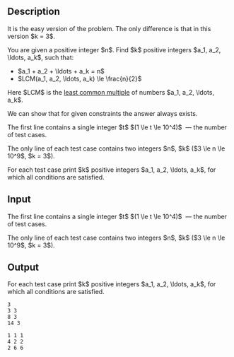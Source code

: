 ## Description

<div><p><span class="tex-font-style-bf">It is the easy version of the problem. The only difference is that in this version $k = 3$.</span></p><p>You are given a positive integer $n$. Find $k$ positive integers $a_1, a_2, \ldots, a_k$, such that:</p><ul> <li> $a_1 + a_2 + \ldots + a_k = n$ </li><li> $LCM(a_1, a_2, \ldots, a_k) \le \frac{n}{2}$ </li></ul><p>Here $LCM$ is the <a href="https://en.wikipedia.org/wiki/Least_common_multiple">least common multiple</a> of numbers $a_1, a_2, \ldots, a_k$.</p><p>We can show that for given constraints the answer always exists.</p></div><div class="input-specification"><p>The first line contains a single integer $t$ $(1 \le t \le 10^4)$ &nbsp;— the number of test cases.</p><p>The only line of each test case contains two integers $n$, $k$ ($3 \le n \le 10^9$, $k = 3$).</p></div><div class="output-specification"><p>For each test case print $k$ positive integers $a_1, a_2, \ldots, a_k$, for which all conditions are satisfied.</p></div>

## Input

<p>The first line contains a single integer $t$ $(1 \le t \le 10^4)$ &nbsp;— the number of test cases.</p><p>The only line of each test case contains two integers $n$, $k$ ($3 \le n \le 10^9$, $k = 3$).</p>

## Output

<p>For each test case print $k$ positive integers $a_1, a_2, \ldots, a_k$, for which all conditions are satisfied.</p>





```input1
3
3 3
8 3
14 3
```




```output1
1 1 1
4 2 2
2 6 6
```


